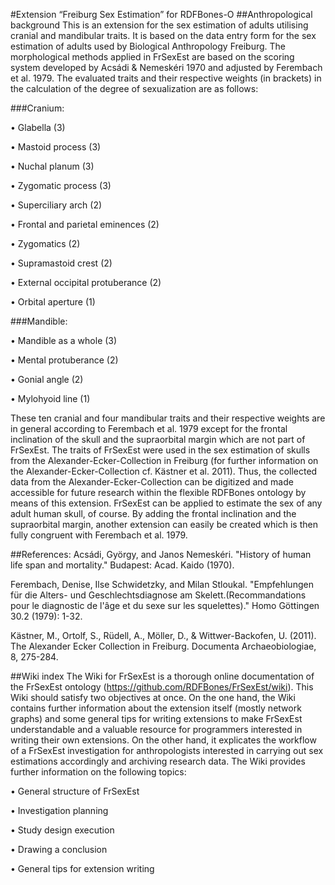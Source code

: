 #Extension “Freiburg Sex Estimation” for RDFBones-O
##Anthropological background
This is an extension for the sex estimation of adults utilising cranial and mandibular traits. It is based on the data entry form for the sex estimation of adults used by Biological Anthropology Freiburg. The morphological methods applied in FrSexEst are based on the scoring system developed by Acsádi & Nemeskéri 1970 and adjusted by Ferembach et al. 1979. The evaluated traits and their respective weights (in brackets) in the calculation of the degree of sexualization are as follows:


###Cranium:

•	Glabella (3)

•	Mastoid process (3)

•	Nuchal planum (3)

•	Zygomatic process (3)

•	Superciliary arch (2)

•	Frontal and parietal eminences (2)

•	Zygomatics (2)

•	Supramastoid crest (2)

•	External occipital protuberance (2)

•	Orbital aperture (1)


###Mandible:

•	Mandible as a whole (3)

•	Mental protuberance (2)

•	Gonial angle (2)

•	Mylohyoid line (1)


These ten cranial and four mandibular traits and their respective weights are in general according to Ferembach et al. 1979 except for the frontal inclination of the skull and the supraorbital margin which are not part of FrSexEst.
The traits of FrSexEst were used in the sex estimation of skulls from the Alexander-Ecker-Collection in Freiburg (for further information on the Alexander-Ecker-Collection cf. Kästner et al. 2011). Thus, the collected data from the Alexander-Ecker-Collection can be digitized and made accessible for future research within the flexible RDFBones ontology by means of this extension. 
FrSexEst can be applied to estimate the sex of any adult human skull, of course. By adding the frontal inclination and the supraorbital margin, another extension can easily be created which is then fully congruent with Ferembach et al. 1979.


##References:
Acsádi, György, and Janos Nemeskéri. "History of human life span and mortality." Budapest: Acad. Kaido (1970).

Ferembach, Denise, Ilse Schwidetzky, and Milan Stloukal. "Empfehlungen für die Alters- und Geschlechtsdiagnose am Skelett.(Recommandations pour le diagnostic de l'âge et du sexe sur les squelettes)." Homo Göttingen 30.2 (1979): 1-32.

Kästner, M., Ortolf, S., Rüdell, A., Möller, D., & Wittwer-Backofen, U. (2011). The Alexander Ecker Collection in Freiburg. Documenta Archaeobiologiae, 8, 275-284.


##Wiki index
The Wiki for FrSexEst is a thorough online documentation of the FrSexEst ontology (https://github.com/RDFBones/FrSexEst/wiki). This Wiki should satisfy two objectives at once. On the one hand, the Wiki contains further information about the extension itself (mostly network graphs) and some general tips for writing extensions to make FrSexEst understandable and a valuable resource for programmers interested in writing their own extensions.  On the other hand, it explicates the workflow of a FrSexEst investigation for anthropologists interested in carrying out sex estimations accordingly and archiving research data. The Wiki provides further information on the following topics:


•	General structure of FrSexEst

•	Investigation planning

•	Study design execution

•	Drawing a conclusion

•	General tips for extension writing
